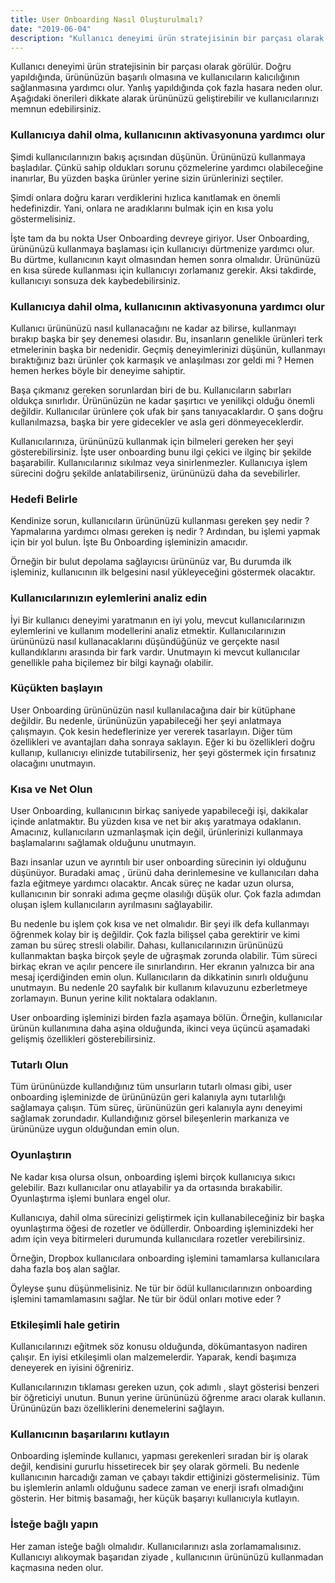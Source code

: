 ```yaml
---
title: User Onboarding Nasıl Oluşturulmalı?
date: "2019-06-04"
description: "Kullanıcı deneyimi ürün stratejisinin bir parçası olarak görülür. Doğru yapıldığında, ürününüzün başarılı olmasına ve kullanıcıların kalıcılığının sağlanmasına yardımcı olur."
---
```


Kullanıcı deneyimi ürün stratejisinin bir parçası olarak görülür. Doğru yapıldığında, ürününüzün başarılı olmasına ve kullanıcıların kalıcılığının sağlanmasına yardımcı olur. Yanlış yapıldığında çok fazla hasara neden olur. Aşağıdaki önerileri dikkate alarak ürününüzü geliştirebilir ve kullanıcılarınızı memnun edebilirsiniz.



### Kullanıcıya dahil olma, kullanıcının aktivasyonuna yardımcı olur
Şimdi kullanıcılarınızın bakış açısından düşünün. Ürününüzü kullanmaya başladılar. Çünkü sahip oldukları sorunu çözmelerine yardımcı olabileceğine inanırlar, Bu yüzden başka ürünler yerine sizin ürünlerinizi seçtiler.

Şimdi onlara doğru kararı verdiklerini hızlıca kanıtlamak en önemli hedefinizdir. Yani, onlara ne aradıklarını bulmak için en kısa yolu göstermelisiniz.

İşte tam da bu nokta User Onboarding devreye giriyor. User Onboarding, ürününüzü kullanmaya başlaması için kullanıcıyı dürtmenize yardımcı olur. Bu dürtme, kullanıcının kayıt olmasından hemen sonra olmalıdır. Ürününüzü en kısa sürede kullanması için kullanıcıyı zorlamanız gerekir. Aksi takdirde, kullanıcıyı sonsuza dek kaybedebilirsiniz.



### Kullanıcıya dahil olma, kullanıcının aktivasyonuna yardımcı olur
Kullanıcı ürününüzü nasıl kullanacağını ne kadar az bilirse, kullanmayı bırakıp başka bir şey denemesi olasıdır. Bu, insanların genelikle ürünleri terk etmelerinin başka bir nedenidir. Geçmiş deneyimlerinizi düşünün, kullanmayı bıraktığınız bazı ürünler çok karmaşık ve anlaşılması zor geldi mi ? Hemen hemen herkes böyle bir deneyime sahiptir.

Başa çıkmanız gereken sorunlardan biri de bu. Kullanıcıların sabırları oldukça sınırlıdır. Ürününüzün ne kadar şaşırtıcı ve yenilikçi olduğu önemli değildir. Kullanıcılar ürünlere çok ufak bir şans tanıyacaklardır. O şans doğru kullanılmazsa, başka bir yere gidecekler ve asla geri dönmeyeceklerdir.

Kullanıcılarınıza, ürününüzü kullanmak için bilmeleri gereken her şeyi gösterebilirsiniz. İşte user onboarding bunu ilgi çekici ve ilginç bir şekilde başarabilir. Kullanıcılarınız sıkılmaz veya sinirlenmezler. Kullanıcıya işlem sürecini doğru şekilde anlatabilirseniz, ürününüzü daha da sevebilirler.



### Hedefi Belirle
Kendinize sorun, kullanıcıların ürününüzü kullanması gereken şey nedir ? Yapmalarına yardımcı olması gereken iş nedir ? Ardından, bu işlemi yapmak için bir yol bulun. İşte Bu Onboarding işleminizin amacıdır.

Örneğin bir bulut depolama sağlayıcısı ürününüz var, Bu durumda ilk işleminiz, kullanıcının ilk belgesini nasıl yükleyeceğini göstermek olacaktır.



### Kullanıcılarınızın eylemlerini analiz edin
İyi Bir kullanıcı deneyimi yaratmanın en iyi yolu, mevcut kullanıcılarınızın eylemlerini ve kullanım modellerini analiz etmektir. Kullanıcılarınızın ürününüzü nasıl kullanacaklarını düşündüğünüz ve gerçekte nasıl kullandıklarını arasında bir fark vardır. Unutmayın ki mevcut kullanıcılar genellikle paha biçilemez bir bilgi kaynağı olabilir.



### Küçükten başlayın
User Onboarding ürününüzün nasıl kullanılacağına dair bir kütüphane değildir. Bu nedenle, ürününüzün yapabileceği her şeyi anlatmaya çalışmayın. Çok kesin hedeflerinize yer vererek tasarlayın. Diğer tüm özellikleri ve avantajları daha sonraya saklayın. Eğer ki bu özellikleri doğru kullanıp, kullanıcıyı elinizde tutabilirseniz, her şeyi göstermek için fırsatınız olacağını unutmayın.



### Kısa ve Net Olun
User Onboarding, kullanıcının birkaç saniyede yapabileceği işi, dakikalar içinde anlatmaktır. Bu yüzden kısa ve net bir akış yaratmaya odaklanın. Amacınız, kullanıcıların uzmanlaşmak için değil, ürünlerinizi kullanmaya başlamalarını sağlamak olduğunu unutmayın.

Bazı insanlar uzun ve ayrıntılı bir user onboarding sürecinin iyi olduğunu düşünüyor. Buradaki amaç , ürünü daha derinlemesine ve kullanıcıları daha fazla eğitmeye yardımcı olacaktır. Ancak süreç ne kadar uzun olursa, kullanıcının bir sonraki adıma geçme olasılığı düşük olur. Çok fazla adımdan oluşan işlem kullanıcıların ayrılmasını sağlayabilir.

Bu nedenle bu işlem çok kısa ve net olmalıdır. Bir şeyi ilk defa kullanmayı öğrenmek kolay bir iş değildir. Çok fazla bilişsel çaba gerektirir ve kimi zaman bu süreç stresli olabilir. Dahası, kullanıcılarınızın ürününüzü kullanmaktan başka birçok şeyle de uğraşmak zorunda olabilir. Tüm süreci birkaç ekran ve açılır pencere ile sınırlandırın. Her ekranın yalnızca bir ana mesaj içerdiğinden emin olun. Kullanıcıların da dikkatinin sınırlı olduğunu unutmayın. Bu nedenle 20 sayfalık bir kullanım kılavuzunu ezberletmeye zorlamayın. Bunun yerine kilit noktalara odaklanın.

User onboarding işleminizi birden fazla aşamaya bölün. Örneğin, kullanıcılar ürünün kullanımına daha aşina olduğunda, ikinci veya üçüncü aşamadaki gelişmiş özellikleri gösterebilirsiniz.



### Tutarlı Olun
Tüm ürününüzde kullandığınız tüm unsurların tutarlı olması gibi, user onboarding işleminizde de ürününüzün geri kalanıyla aynı tutarlılığı sağlamaya çalışın. Tüm süreç, ürününüzün geri kalanıyla aynı deneyimi sağlamak zorundadır. Kullandığınız görsel bileşenlerin markanıza ve ürününüze uygun olduğundan emin olun.



### Oyunlaştırın
Ne kadar kısa olursa olsun, onboarding işlemi birçok kullanıcıya sıkıcı gelebilir. Bazı kullanıcılar onu atlayabilir ya da ortasında bırakabilir. Oyunlaştırma işlemi bunlara engel olur.

Kullanıcıya, dahil olma sürecinizi geliştirmek için kullanabileceğiniz bir başka oyunlaştırma öğesi de rozetler ve ödüllerdir. Onboarding işleminizdeki her adım için veya bitirmeleri durumunda kullanıcılara rozetler verebilirsiniz.

Örneğin, Dropbox kullanıcılara onboarding işlemini tamamlarsa kullanıcılara daha fazla boş alan sağlar.

Öyleyse şunu düşünmelisiniz. Ne tür bir ödül kullanıcılarınızın onboarding işlemini tamamlamasını sağlar. Ne tür bir ödül onları motive eder ?


### Etkileşimli hale getirin
Kullanıcılarınızı eğitmek söz konusu olduğunda, dökümantasyon nadiren çalışır. En iyisi etkileşimli olan malzemelerdir. Yaparak, kendi başımıza deneyerek en iyisini öğreniriz.

Kullanıcılarınızın tıklaması gereken uzun, çok adımlı , slayt gösterisi benzeri bir öğreticiyi unutun. Bunun yerine ürününüzü öğrenme aracı olarak kullanın. Ürününüzün bazı özelliklerini denemelerini sağlayın.


### Kullanıcının başarılarını kutlayın
Onboarding işleminde kullanıcı, yapması gerekenleri sıradan bir iş olarak değil, kendisini gururlu hissetirecek bir şey olarak görmeli. Bu nedenle kullanıcının harcadığı zaman ve çabayı takdir ettiğinizi göstermelisiniz. Tüm bu işlemlerin anlamlı olduğunu sadece zaman ve enerji israfı olmadığını gösterin. Her bitmiş basamağı, her küçük başarıyı kullanıcıyla kutlayın.


### İsteğe bağlı yapın
Her zaman isteğe bağlı olmalıdır. Kullanıcılarınızı asla zorlamamalısınız. Kullanıcıyı alıkoymak başarıdan ziyade , kullanıcının ürününüzü kullanmadan kaçmasına neden olur.
